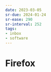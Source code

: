 ```yaml
---
date: 2023-03-05
sr-due: 2024-01-24
sr-ease: 290
sr-interval: 252
tags:
- inbox
- software
---
```


# Firefox
